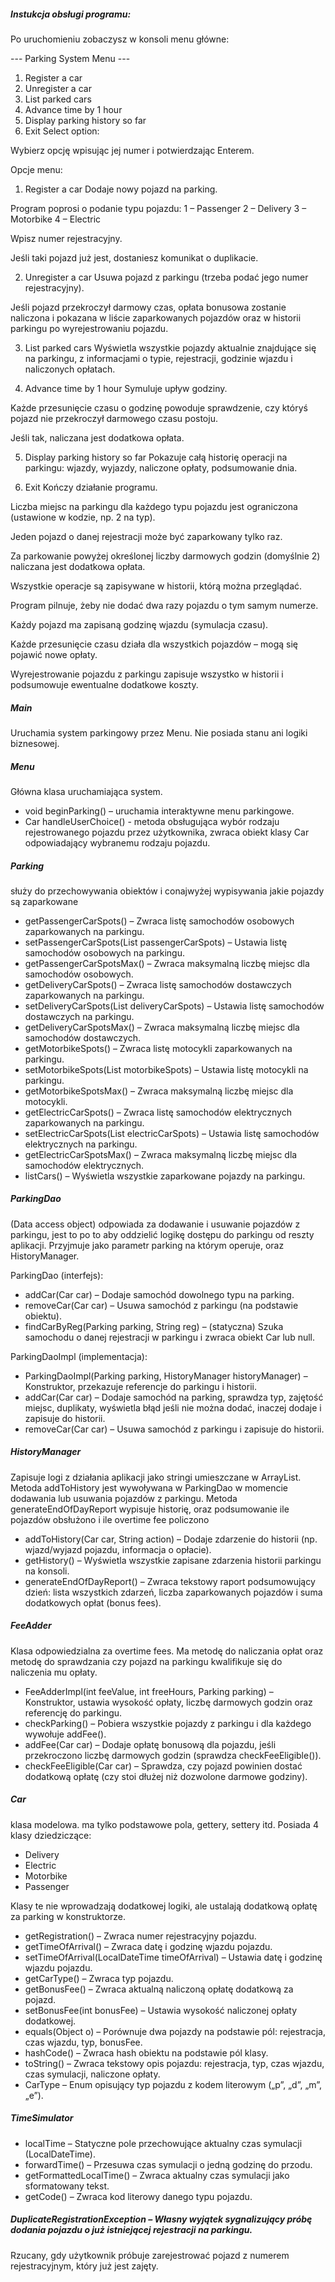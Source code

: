 ##### Instukcja obsługi programu:
Po uruchomieniu zobaczysz w konsoli menu główne:

--- Parking System Menu ---
1. Register a car
2. Unregister a car
3. List parked cars
4. Advance time by 1 hour
5. Display parking history so far
6. Exit
Select option:

Wybierz opcję wpisując jej numer i potwierdzając Enterem.

Opcje menu:
1. Register a car
Dodaje nowy pojazd na parking.

Program poprosi o podanie typu pojazdu:
1 – Passenger
2 – Delivery
3 – Motorbike
4 – Electric

Wpisz numer rejestracyjny.

Jeśli taki pojazd już jest, dostaniesz komunikat o duplikacie.

2. Unregister a car
Usuwa pojazd z parkingu (trzeba podać jego numer rejestracyjny).

Jeśli pojazd przekroczył darmowy czas, opłata bonusowa zostanie naliczona i pokazana w liście zaparkowanych pojazdów oraz w historii parkingu po wyrejestrowaniu pojazdu.

3. List parked cars
Wyświetla wszystkie pojazdy aktualnie znajdujące się na parkingu, z informacjami o typie, rejestracji, godzinie wjazdu i naliczonych opłatach.

4. Advance time by 1 hour
Symuluje upływ godziny.

Każde przesunięcie czasu o godzinę powoduje sprawdzenie, czy któryś pojazd nie przekroczył darmowego czasu postoju.

Jeśli tak, naliczana jest dodatkowa opłata.

5. Display parking history so far
Pokazuje całą historię operacji na parkingu: wjazdy, wyjazdy, naliczone opłaty, podsumowanie dnia.

6. Exit
Kończy działanie programu.

Liczba miejsc na parkingu dla każdego typu pojazdu jest ograniczona (ustawione w kodzie, np. 2 na typ).

Jeden pojazd o danej rejestracji może być zaparkowany tylko raz.

Za parkowanie powyżej określonej liczby darmowych godzin (domyślnie 2) naliczana jest dodatkowa opłata.

Wszystkie operacje są zapisywane w historii, którą można przeglądać.

Program pilnuje, żeby nie dodać dwa razy pojazdu o tym samym numerze.

Każdy pojazd ma zapisaną godzinę wjazdu (symulacja czasu).

Każde przesunięcie czasu działa dla wszystkich pojazdów – mogą się pojawić nowe opłaty.

Wyrejestrowanie pojazdu z parkingu zapisuje wszystko w historii i podsumowuje ewentualne dodatkowe koszty.



##### Main
Uruchamia system parkingowy przez Menu. Nie posiada stanu ani logiki biznesowej.

##### Menu
Główna klasa uruchamiająca system. 
- void beginParking() – uruchamia interaktywne menu parkingowe. 
- Car handleUserChoice() - metoda obsługująca wybór rodzaju rejestrowanego pojazdu przez użytkownika, zwraca obiekt klasy Car odpowiadający wybranemu rodzaju pojazdu.

##### Parking
służy do przechowywania obiektów i conajwyżej wypisywania jakie pojazdy są zaparkowane
- getPassengerCarSpots() – Zwraca listę samochodów osobowych zaparkowanych na parkingu.
- setPassengerCarSpots(List<Car> passengerCarSpots) – Ustawia listę samochodów osobowych na parkingu.
- getPassengerCarSpotsMax() – Zwraca maksymalną liczbę miejsc dla samochodów osobowych.
- getDeliveryCarSpots() – Zwraca listę samochodów dostawczych zaparkowanych na parkingu.
- setDeliveryCarSpots(List<Car> deliveryCarSpots) – Ustawia listę samochodów dostawczych na parkingu.
- getDeliveryCarSpotsMax() – Zwraca maksymalną liczbę miejsc dla samochodów dostawczych.
- getMotorbikeSpots() – Zwraca listę motocykli zaparkowanych na parkingu.
- setMotorbikeSpots(List<Car> motorbikeSpots) – Ustawia listę motocykli na parkingu.
- getMotorbikeSpotsMax() – Zwraca maksymalną liczbę miejsc dla motocykli.
- getElectricCarSpots() – Zwraca listę samochodów elektrycznych zaparkowanych na parkingu.
- setElectricCarSpots(List<Car> electricCarSpots) – Ustawia listę samochodów elektrycznych na parkingu.
- getElectricCarSpotsMax() – Zwraca maksymalną liczbę miejsc dla samochodów elektrycznych.
- listCars() – Wyświetla wszystkie zaparkowane pojazdy na parkingu.

##### ParkingDao
(Data access object) odpowiada za dodawanie i usuwanie pojazdów z parkingu, jest to po to aby oddzielić logikę dostępu do parkingu od reszty aplikacji. Przyjmuje jako parametr parking na którym operuje, oraz HistoryManager.

ParkingDao (interfejs):
- addCar(Car car) – Dodaje samochód dowolnego typu na parking.
- removeCar(Car car) – Usuwa samochód z parkingu (na podstawie obiektu).
- findCarByReg(Parking parking, String reg) – (statyczna) Szuka samochodu o danej rejestracji w parkingu i zwraca obiekt Car lub null.

ParkingDaoImpl (implementacja):
- ParkingDaoImpl(Parking parking, HistoryManager historyManager) – Konstruktor, przekazuje referencje do parkingu i historii.
- addCar(Car car) – Dodaje samochód na parking, sprawdza typ, zajętość miejsc, duplikaty, wyświetla błąd jeśli nie można dodać, inaczej dodaje i zapisuje do historii.
- removeCar(Car car) – Usuwa samochód z parkingu i zapisuje do historii.

##### HistoryManager
Zapisuje logi z działania aplikacji jako stringi umieszczane w ArrayList. Metoda addToHistory jest wywoływana w ParkingDao w momencie dodawania lub usuwania pojazdów z parkingu. Metoda generateEndOfDayReport wypisuje historię, oraz podsumowanie ile pojazdów obsłużono i ile overtime fee policzono
- addToHistory(Car car, String action) – Dodaje zdarzenie do historii (np. wjazd/wyjazd pojazdu, informacja o opłacie).
- getHistory() – Wyświetla wszystkie zapisane zdarzenia historii parkingu na konsoli.
- generateEndOfDayReport() – Zwraca tekstowy raport podsumowujący dzień: lista wszystkich zdarzeń, liczba zaparkowanych pojazdów i suma dodatkowych opłat (bonus fees).

##### FeeAdder
Klasa odpowiedzialna za overtime fees. Ma metodę do naliczania opłat oraz metodę do sprawdzania czy pojazd na parkingu kwalifikuje się do naliczenia mu opłaty.
- FeeAdderImpl(int feeValue, int freeHours, Parking parking) – Konstruktor, ustawia wysokość opłaty, liczbę darmowych godzin oraz referencję do parkingu.
- checkParking() – Pobiera wszystkie pojazdy z parkingu i dla każdego wywołuje addFee().
- addFee(Car car) – Dodaje opłatę bonusową dla pojazdu, jeśli przekroczono liczbę darmowych godzin (sprawdza checkFeeEligible()).
- checkFeeEligible(Car car) – Sprawdza, czy pojazd powinien dostać dodatkową opłatę (czy stoi dłużej niż dozwolone darmowe godziny).

##### Car
klasa modelowa. ma tylko podstawowe pola, gettery, settery itd. Posiada 4 klasy dziedziczące:
- Delivery
- Electric
- Motorbike
- Passenger

Klasy te nie wprowadzają dodatkowej logiki, ale ustalają dodatkową opłatę za parking w konstruktorze.

- getRegistration() – Zwraca numer rejestracyjny pojazdu.
- getTimeOfArrival() – Zwraca datę i godzinę wjazdu pojazdu.
- setTimeOfArrival(LocalDateTime timeOfArrival) – Ustawia datę i godzinę wjazdu pojazdu.
- getCarType() – Zwraca typ pojazdu.
- getBonusFee() – Zwraca aktualną naliczoną opłatę dodatkową za pojazd.
- setBonusFee(int bonusFee) – Ustawia wysokość naliczonej opłaty dodatkowej.
- equals(Object o) – Porównuje dwa pojazdy na podstawie pól: rejestracja, czas wjazdu, typ, bonusFee.
- hashCode() – Zwraca hash obiektu na podstawie pól klasy.
- toString() – Zwraca tekstowy opis pojazdu: rejestracja, typ, czas wjazdu, czas symulacji, naliczone opłaty.
- CarType – Enum opisujący typ pojazdu z kodem literowym („p”, „d”, „m”, „e”).

##### TimeSimulator
- localTime – Statyczne pole przechowujące aktualny czas symulacji (LocalDateTime).
- forwardTime() – Przesuwa czas symulacji o jedną godzinę do przodu.
- getFormattedLocalTime() – Zwraca aktualny czas symulacji jako sformatowany tekst.
- getCode() – Zwraca kod literowy danego typu pojazdu.

##### DuplicateRegistrationException – Własny wyjątek sygnalizujący próbę dodania pojazdu o już istniejącej rejestracji na parkingu.
Rzucany, gdy użytkownik próbuje zarejestrować pojazd z numerem rejestracyjnym, który już jest zajęty.